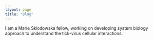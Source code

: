 ```yaml
---
layout: page
title: "Blog"
---
```


I am a Marie Sklodowska fellow, working on developing system biology approach to understand the tick-virus cellular interactions.
